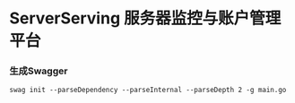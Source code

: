 # ServerServing 服务器监控与账户管理平台

### 生成Swagger

```
swag init --parseDependency --parseInternal --parseDepth 2 -g main.go
```